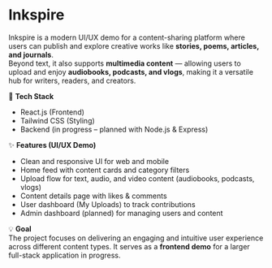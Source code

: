 # Inkspire  

Inkspire is a modern UI/UX demo for a content-sharing platform where users can publish and explore creative works like **stories, poems, articles, and journals**.  
Beyond text, it also supports **multimedia content** — allowing users to upload and enjoy **audiobooks, podcasts, and vlogs**, making it a versatile hub for writers, readers, and creators.  

🚀 **Tech Stack**  
- React.js (Frontend)  
- Tailwind CSS (Styling)  
- Backend (in progress – planned with Node.js & Express)  

✨ **Features (UI/UX Demo)**  
- Clean and responsive UI for web and mobile  
- Home feed with content cards and category filters  
- Upload flow for text, audio, and video content (audiobooks, podcasts, vlogs)  
- Content details page with likes & comments  
- User dashboard (My Uploads) to track contributions  
- Admin dashboard (planned) for managing users and content  

💡 **Goal**  
The project focuses on delivering an engaging and intuitive user experience across different content types. It serves as a **frontend demo** for a larger full-stack application in progress.  
